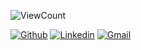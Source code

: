 ![ViewCount](https://views.whatilearened.today/views/github/shrey2506/shrey2506.svg?cache=remove)

[![Github](https://img.shields.io/badge/-Github-333?style=flat&logo=Github&logoColor=white)](https://github.com/shrey2506)
[![Linkedin](https://img.shields.io/badge/-LinkedIn-blue?style=flat&logo=Linkedin&logoColor=white)](https://www.linkedin.com/in/shrey-s-b22762116/)
[![Gmail](https://img.shields.io/badge/-Gmail-c14438?style=flat&logo=Gmail&logoColor=white)](mailto:shreysrivastava20@gmail.com)





